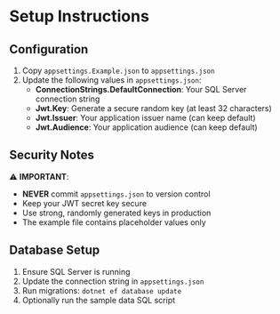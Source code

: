 # Setup Instructions

## Configuration

1. Copy `appsettings.Example.json` to `appsettings.json`
2. Update the following values in `appsettings.json`:
   - **ConnectionStrings.DefaultConnection**: Your SQL Server connection string
   - **Jwt.Key**: Generate a secure random key (at least 32 characters)
   - **Jwt.Issuer**: Your application issuer name (can keep default)
   - **Jwt.Audience**: Your application audience (can keep default)

## Security Notes

⚠️ **IMPORTANT**: 
- **NEVER** commit `appsettings.json` to version control
- Keep your JWT secret key secure
- Use strong, randomly generated keys in production
- The example file contains placeholder values only

## Database Setup

1. Ensure SQL Server is running
2. Update the connection string in `appsettings.json`
3. Run migrations: `dotnet ef database update`
4. Optionally run the sample data SQL script

